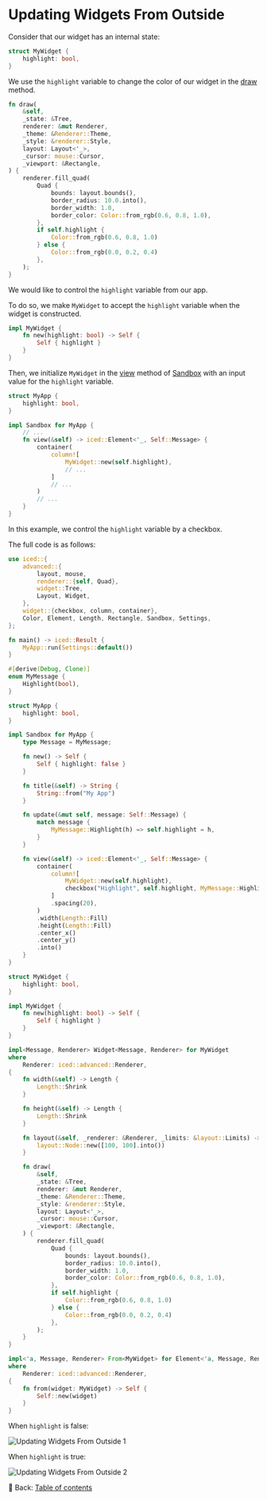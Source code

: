 # Updating Widgets From Outside

Consider that our widget has an internal state:

```rust
struct MyWidget {
    highlight: bool,
}
```

We use the `highlight` variable to change the color of our widget in the [draw](https://docs.rs/iced/latest/iced/advanced/widget/trait.Widget.html#tymethod.draw) method.

```rust
fn draw(
    &self,
    _state: &Tree,
    renderer: &mut Renderer,
    _theme: &Renderer::Theme,
    _style: &renderer::Style,
    layout: Layout<'_>,
    _cursor: mouse::Cursor,
    _viewport: &Rectangle,
) {
    renderer.fill_quad(
        Quad {
            bounds: layout.bounds(),
            border_radius: 10.0.into(),
            border_width: 1.0,
            border_color: Color::from_rgb(0.6, 0.8, 1.0),
        },
        if self.highlight {
            Color::from_rgb(0.6, 0.8, 1.0)
        } else {
            Color::from_rgb(0.0, 0.2, 0.4)
        },
    );
}
```

We would like to control the `highlight` variable from our app.

To do so, we make `MyWidget` to accept the `highlight` variable when the widget is constructed.

```rust
impl MyWidget {
    fn new(highlight: bool) -> Self {
        Self { highlight }
    }
}
```

Then, we initialize `MyWidget` in the [view](https://docs.rs/iced/latest/iced/trait.Sandbox.html#tymethod.view) method of [Sandbox](https://docs.rs/iced/latest/iced/trait.Sandbox.html) with an input value for the `highlight` variable.

```rust
struct MyApp {
    highlight: bool,
}

impl Sandbox for MyApp {
    // ...
    fn view(&self) -> iced::Element<'_, Self::Message> {
        container(
            column![
                MyWidget::new(self.highlight),
                // ...
            ]
            // ...
        )
        // ...
    }
}
```

In this example, we control the `highlight` variable by a checkbox.

The full code is as follows:

```rust
use iced::{
    advanced::{
        layout, mouse,
        renderer::{self, Quad},
        widget::Tree,
        Layout, Widget,
    },
    widget::{checkbox, column, container},
    Color, Element, Length, Rectangle, Sandbox, Settings,
};

fn main() -> iced::Result {
    MyApp::run(Settings::default())
}

#[derive(Debug, Clone)]
enum MyMessage {
    Highlight(bool),
}

struct MyApp {
    highlight: bool,
}

impl Sandbox for MyApp {
    type Message = MyMessage;

    fn new() -> Self {
        Self { highlight: false }
    }

    fn title(&self) -> String {
        String::from("My App")
    }

    fn update(&mut self, message: Self::Message) {
        match message {
            MyMessage::Highlight(h) => self.highlight = h,
        }
    }

    fn view(&self) -> iced::Element<'_, Self::Message> {
        container(
            column![
                MyWidget::new(self.highlight),
                checkbox("Highlight", self.highlight, MyMessage::Highlight),
            ]
            .spacing(20),
        )
        .width(Length::Fill)
        .height(Length::Fill)
        .center_x()
        .center_y()
        .into()
    }
}

struct MyWidget {
    highlight: bool,
}

impl MyWidget {
    fn new(highlight: bool) -> Self {
        Self { highlight }
    }
}

impl<Message, Renderer> Widget<Message, Renderer> for MyWidget
where
    Renderer: iced::advanced::Renderer,
{
    fn width(&self) -> Length {
        Length::Shrink
    }

    fn height(&self) -> Length {
        Length::Shrink
    }

    fn layout(&self, _renderer: &Renderer, _limits: &layout::Limits) -> layout::Node {
        layout::Node::new([100, 100].into())
    }

    fn draw(
        &self,
        _state: &Tree,
        renderer: &mut Renderer,
        _theme: &Renderer::Theme,
        _style: &renderer::Style,
        layout: Layout<'_>,
        _cursor: mouse::Cursor,
        _viewport: &Rectangle,
    ) {
        renderer.fill_quad(
            Quad {
                bounds: layout.bounds(),
                border_radius: 10.0.into(),
                border_width: 1.0,
                border_color: Color::from_rgb(0.6, 0.8, 1.0),
            },
            if self.highlight {
                Color::from_rgb(0.6, 0.8, 1.0)
            } else {
                Color::from_rgb(0.0, 0.2, 0.4)
            },
        );
    }
}

impl<'a, Message, Renderer> From<MyWidget> for Element<'a, Message, Renderer>
where
    Renderer: iced::advanced::Renderer,
{
    fn from(widget: MyWidget) -> Self {
        Self::new(widget)
    }
}
```

When `highlight` is false:

![Updating Widgets From Outside 1](./pic/updating_widgets_from_outside_1.png)

When `highlight` is true:

![Updating Widgets From Outside 2](./pic/updating_widgets_from_outside_2.png)

<!-- :arrow_right:  Next:  -->

:blue_book: Back: [Table of contents](./../README.md)
